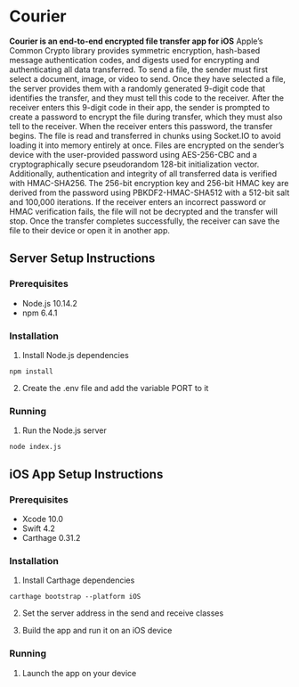 # Courier

**Courier is an end-to-end encrypted file transfer app for iOS** Apple’s Common Crypto library provides symmetric encryption, hash-based message authentication codes, and digests used for encrypting and authenticating all data transferred. To send a file, the sender must first select a document, image, or video to send. Once they have selected a file, the server provides them with a randomly generated 9-digit code that identifies the transfer, and they must tell this code to the receiver. After the receiver enters this 9-digit code in their app, the sender is prompted to create a password to encrypt the file during transfer, which they must also tell to the receiver. When the receiver enters this password, the transfer begins. The file is read and transferred in chunks using Socket.IO to avoid loading it into memory entirely at once. Files are encrypted on the sender’s device with the user-provided password using AES-256-CBC and a cryptographically secure pseudorandom 128-bit initialization vector. Additionally, authentication and integrity of all transferred data is verified with HMAC-SHA256. The 256-bit encryption key and 256-bit HMAC key are derived from the password using PBKDF2-HMAC-SHA512 with a 512-bit salt and 100,000 iterations. If the receiver enters an incorrect password or HMAC verification fails, the file will not be decrypted and the transfer will stop. Once the transfer completes successfully, the receiver can save the file to their device or open it in another app.

## Server Setup Instructions

### Prerequisites

* Node.js 10.14.2
* npm 6.4.1

### Installation

1. Install Node.js dependencies

```
npm install
```

2. Create the .env file and add the variable PORT to it

### Running

1. Run the Node.js server

```
node index.js
```

## iOS App Setup Instructions

### Prerequisites

* Xcode 10.0
* Swift 4.2
* Carthage 0.31.2

### Installation

1. Install Carthage dependencies

```
carthage bootstrap --platform iOS
```

2. Set the server address in the send and receive classes

3. Build the app and run it on an iOS device

### Running

1. Launch the app on your device

